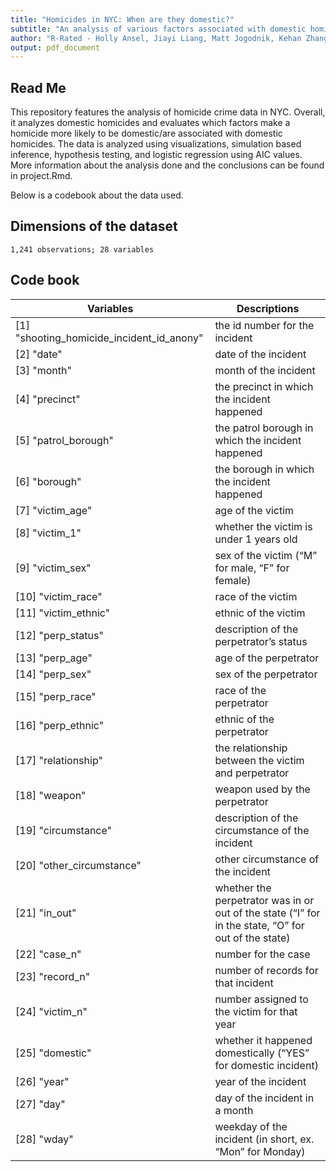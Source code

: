 ```yaml
---
title: "Homicides in NYC: When are they domestic?"
subtitle: "An analysis of various factors associated with domestic homicide"
author: "R-Rated - Holly Ansel, Jiayi Liang, Matt Jogodnik, Kehan Zhang"
output: pdf_document
---
```


## Read Me

This repository features the analysis of homicide crime data in NYC. Overall,
it analyzes domestic homicides and evaluates which factors make a homicide more likely to be domestic/are associated with domestic homicides. The data is 
analyzed using visualizations, simulation based inference, hypothesis testing,
and logistic regression using AIC values. More information about the analysis
done and the conclusions can be found in project.Rmd.

Below is a codebook about the data used.

## Dimensions of the dataset 
	1,241 observations; 28 variables   
  
## Code book  
 Variables | Descriptions
 ------------- | -------------
 [1] "shooting_homicide_incident_id_anony" | the id number for the incident   
 [2] "date" | date of the incident   
 [3] "month" | month of the incident   
 [4] "precinct" | the precinct in which the incident happened   
 [5] "patrol_borough" | the patrol borough in which the incident happened   
 [6] "borough" | the borough in which the incident happened   
 [7] "victim_age" | age of the victim   
 [8] "victim_1" | whether the victim is under 1 years old   
 [9] "victim_sex" | sex of the victim (“M” for male, “F” for female)   
[10] "victim_race" | race of the victim   
[11] "victim_ethnic" | ethnic of the victim   
[12] "perp_status" | description of the perpetrator’s status   
[13] "perp_age" | age of the perpetrator   
[14] "perp_sex" | sex of the perpetrator   
[15] "perp_race" | race of the perpetrator   
[16] "perp_ethnic" | ethnic of the perpetrator   
[17] "relationship"|the relationship between the victim and perpetrator   
[18] "weapon"| weapon used by the perpetrator   
[19] "circumstance" | description of the circumstance of the incident   
[20] "other_circumstance" | other circumstance of the incident   
[21] "in_out" | whether the perpetrator was in or out of the state (“I” for in the state, “O” for out of the state)   
[22] "case_n" | number for the case   
[23] "record_n" | number of records for that incident   
[24] "victim_n" | number assigned to the victim for that year   
[25] "domestic" | whether it happened domestically (“YES” for domestic incident)   
[26] "year" | year of the incident   
[27] "day" | day of the incident in a month   
[28] "wday" | weekday of the incident (in short, ex. “Mon” for Monday)    
